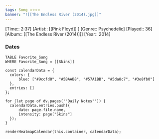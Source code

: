 ```yaml
---
tags: Song ⭐⭐⭐⭐ 
banner: "![[The Endless River (2014).jpg]]"
---
```

[Time:: 2:37]
[Artist:: [[Pink Floyd]] ]
[Genre:: Psychedelic]
[Played:: 36]
[Album:: [[The Endless River (2014)]]]
[Year:: 2014]
### Dates
````dataview
TABLE Favorite_Song
WHERE Favorite_Song = [[Skins]]
````

  ```dataviewjs
const calendarData = { 
	colors: { 
		blue: ["#9ccfd8", "#5BAAB8", "#57A1BB", "#5da8c7", "#3e8fb0"] 
	}, 
	entries: [] 
}; 

for (let page of dv.pages('"Daily Notes"')) { 
	calendarData.entries.push({ 
		date: page.file.name, 
		intensity: page["Skins"]
	}); 
} 

renderHeatmapCalendar(this.container, calendarData);
```
